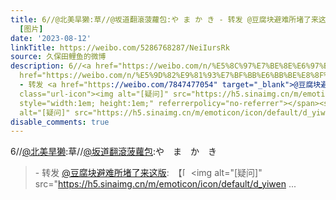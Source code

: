 ```yaml
---
title: 6//@北美旱獭:草//@坂道翻滾菠蘿包:や ま か き - 转发 @豆腐块避难所堵了来这版:&ensp;【[疑问][疑问]】你萌钕桐美帝到底素[费解]776
  [图片]
date: '2023-08-12'
linkTitle: https://weibo.com/5286768287/NeiIursRk
source: 久保田鲤鱼的微博
description: 6//<a href="https://weibo.com/n/%E5%8C%97%E7%BE%8E%E6%97%B1%E7%8D%AD">@北美旱獭</a>:草//<a
  href="https://weibo.com/n/%E5%9D%82%E9%81%93%E7%BF%BB%E6%BB%BE%E8%8F%A0%E8%98%BF%E5%8C%85">@坂道翻滾菠蘿包</a>:や　ま　か　き<br><blockquote>
  - 转发 <a href="https://weibo.com/7847477054" target="_blank">@豆腐块避难所堵了来这版</a>: 【<span
  class="url-icon"><img alt="[疑问]" src="https://h5.sinaimg.cn/m/emoticon/icon/default/d_yiwen-40c066d5c3.png"
  style="width:1em; height:1em;" referrerpolicy="no-referrer"></span><span class="url-icon"><img
  alt="[疑问]" src="https://h5.sinaimg.cn/m/emoticon/icon/default/d_yiwen ...
disable_comments: true
---
```

6//<a href="https://weibo.com/n/%E5%8C%97%E7%BE%8E%E6%97%B1%E7%8D%AD">@北美旱獭</a>:草//<a href="https://weibo.com/n/%E5%9D%82%E9%81%93%E7%BF%BB%E6%BB%BE%E8%8F%A0%E8%98%BF%E5%8C%85">@坂道翻滾菠蘿包</a>:や　ま　か　き<br><blockquote> - 转发 <a href="https://weibo.com/7847477054" target="_blank">@豆腐块避难所堵了来这版</a>: 【<span class="url-icon"><img alt="[疑问]" src="https://h5.sinaimg.cn/m/emoticon/icon/default/d_yiwen-40c066d5c3.png" style="width:1em; height:1em;" referrerpolicy="no-referrer"></span><span class="url-icon"><img alt="[疑问]" src="https://h5.sinaimg.cn/m/emoticon/icon/default/d_yiwen ...